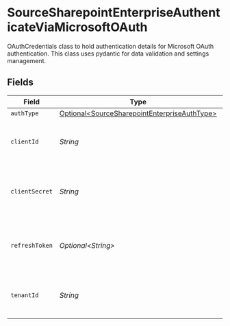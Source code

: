 # SourceSharepointEnterpriseAuthenticateViaMicrosoftOAuth

OAuthCredentials class to hold authentication details for Microsoft OAuth authentication.
This class uses pydantic for data validation and settings management.


## Fields

| Field                                                                                                      | Type                                                                                                       | Required                                                                                                   | Description                                                                                                |
| ---------------------------------------------------------------------------------------------------------- | ---------------------------------------------------------------------------------------------------------- | ---------------------------------------------------------------------------------------------------------- | ---------------------------------------------------------------------------------------------------------- |
| `authType`                                                                                                 | [Optional\<SourceSharepointEnterpriseAuthType>](../../models/shared/SourceSharepointEnterpriseAuthType.md) | :heavy_minus_sign:                                                                                         | N/A                                                                                                        |
| `clientId`                                                                                                 | *String*                                                                                                   | :heavy_check_mark:                                                                                         | Client ID of your Microsoft developer application                                                          |
| `clientSecret`                                                                                             | *String*                                                                                                   | :heavy_check_mark:                                                                                         | Client Secret of your Microsoft developer application                                                      |
| `refreshToken`                                                                                             | *Optional\<String>*                                                                                        | :heavy_minus_sign:                                                                                         | Refresh Token of your Microsoft developer application                                                      |
| `tenantId`                                                                                                 | *String*                                                                                                   | :heavy_check_mark:                                                                                         | Tenant ID of the Microsoft SharePoint user                                                                 |